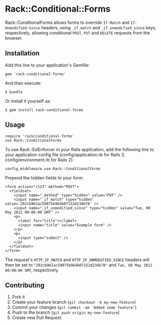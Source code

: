# Rack::Conditional::Forms

Rack::ConditionalForms allows forms to override `If-Match` and `If-Unmodified-Since` headers, using `_if_match` and `_if_unmodified_since` keys, respectively,
allowing conditional `POST`, `PUT` and `DELETE` requests from the browser.

## Installation

Add this line to your application's Gemfile:

    gem 'rack-conditional-forms'

And then execute:

    $ bundle

Or install it yourself as:

    $ gem install rack-conditional-forms

## Usage

    require 'rack/conditional-forms'
    use Rack::ConditionalForms
    
To use Rack::SslEnforcer in your Rails application, add the following line to your application config file (config/application.rb for Rails 3, config/environment.rb for Rails 2):

    config.middleware.use Rack::ConditionalForms
    
Prepend the hidden fields to your form:

    <form action="/123" method="POST">
      <fieldset>
        <input name="_method" type="hidden" value="PUT" />
        <input name="_if_match" type="hidden" value='202cb962ac59075b964b07152d234b70' />
        <input name="_if_unmodified_since" type="hidden" value="Tue, 08 May 2012 00:00:00 GMT" />
        <p>
          <label for="title"></label>
          <input name="title" value="Example form" />
        </p>
        <p>
          <input type="submit" />
        </p>
      </fieldset>
    </form>

The request's `HTTP_IF_MATCH` and `HTTP_IF_UNMODIFIED_SINCE` headers will then be set to `"202cb962ac59075b964b07152d234b70"` and `Tue, 08 May 2012 00:00:00 GMT`, respectively.

## Contributing

1. Fork it
2. Create your feature branch (`git checkout -b my-new-feature`)
3. Commit your changes (`git commit -am 'Added some feature'`)
4. Push to the branch (`git push origin my-new-feature`)
5. Create new Pull Request
